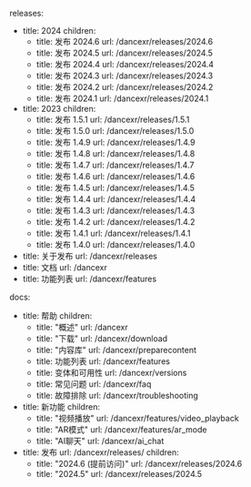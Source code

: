 releases:
  - title: 2024
    children:
    - title: 发布 2024.6
      url: /dancexr/releases/2024.6
    - title: 发布 2024.5
      url: /dancexr/releases/2024.5
    - title: 发布 2024.4
      url: /dancexr/releases/2024.4
    - title: 发布 2024.3
      url: /dancexr/releases/2024.3
    - title: 发布 2024.2
      url: /dancexr/releases/2024.2
    - title: 发布 2024.1
      url: /dancexr/releases/2024.1
  - title: 2023
    children:
    - title: 发布 1.5.1
      url: /dancexr/releases/1.5.1
    - title: 发布 1.5.0
      url: /dancexr/releases/1.5.0
    - title: 发布 1.4.9
      url: /dancexr/releases/1.4.9
    - title: 发布 1.4.8
      url: /dancexr/releases/1.4.8
    - title: 发布 1.4.7
      url: /dancexr/releases/1.4.7
    - title: 发布 1.4.6
      url: /dancexr/releases/1.4.6
    - title: 发布 1.4.5
      url: /dancexr/releases/1.4.5
    - title: 发布 1.4.4
      url: /dancexr/releases/1.4.4
    - title: 发布 1.4.3
      url: /dancexr/releases/1.4.3
    - title: 发布 1.4.2
      url: /dancexr/releases/1.4.2
    - title: 发布 1.4.1
      url: /dancexr/releases/1.4.1
    - title: 发布 1.4.0
      url: /dancexr/releases/1.4.0
  - title: 关于发布
    url: /dancexr/releases
  - title: 文档
    url: /dancexr
  - title: 功能列表
    url: /dancexr/features

docs:
  - title: 帮助
    children:
      - title: "概述"
        url: /dancexr
      - title: "下载"
        url: /dancexr/download
      - title: "内容库"
        url: /dancexr/preparecontent
      - title: 功能列表
        url: /dancexr/features
      - title: 变体和可用性
        url: /dancexr/versions
      - title: 常见问题
        url: /dancexr/faq
      - title: 故障排除
        url: /dancexr/troubleshooting
  - title: 新功能
    children:
      - title: "视频播放"
        url: /dancexr/features/video_playback
      - title: "AR模式"
        url: /dancexr/features/ar_mode
      - title: "AI聊天"
        url: /dancexr/ai_chat
  - title: 发布
    url: /dancexr/releases/
    children:
    - title: "2024.6 (提前访问)"
      url: /dancexr/releases/2024.6
    - title: "2024.5"
      url: /dancexr/releases/2024.5